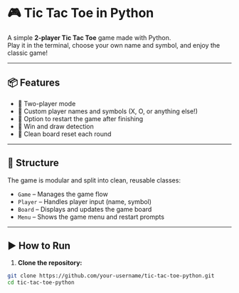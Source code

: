 # 🎮 Tic Tac Toe in Python

A simple **2-player Tic Tac Toe** game made with Python.  
Play it in the terminal, choose your own name and symbol, and enjoy the classic game!

---

## 📦 Features

- 👥 Two-player mode
- 📝 Custom player names and symbols (X, O, or anything else!)
- 🔄 Option to restart the game after finishing
- 🎯 Win and draw detection
- 🧼 Clean board reset each round

---

## 🧠 Structure

The game is modular and split into clean, reusable classes:

- `Game` – Manages the game flow  
- `Player` – Handles player input (name, symbol)  
- `Board` – Displays and updates the game board  
- `Menu` – Shows the game menu and restart prompts

---

## ▶️ How to Run

1. **Clone the repository:**

```bash
git clone https://github.com/your-username/tic-tac-toe-python.git
cd tic-tac-toe-python
